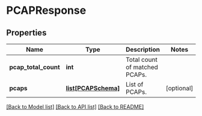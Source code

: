# PCAPResponse


## Properties
Name | Type | Description | Notes
------------ | ------------- | ------------- | -------------
**pcap_total_count** | **int** | Total count of matched PCAPs. | 
**pcaps** | [**list[PCAPSchema]**](PCAPSchema.md) | List of PCAPs. | [optional] 

[[Back to Model list]](../README.md#documentation-for-models) [[Back to API list]](../README.md#documentation-for-api-endpoints) [[Back to README]](../README.md)


